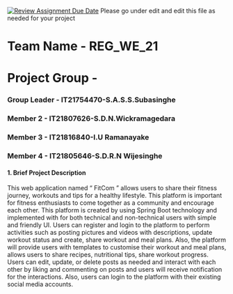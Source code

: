 [![Review Assignment Due Date](https://classroom.github.com/assets/deadline-readme-button-24ddc0f5d75046c5622901739e7c5dd533143b0c8e959d652212380cedb1ea36.svg)](https://classroom.github.com/a/2d9khxo6)
Please go under edit and edit this file as needed for your project

# Team Name - REG_WE_21
# Project Group - 
### Group Leader - IT21754470-S.A.S.S.Subasinghe
### Member 2 - IT21807626-S.D.N.Wickramagedara
### Member 3 - IT21816840-I.U Ramanayake
### Member 4 - IT21805646-S.D.R.N Wijesinghe

#### 1.	Brief Project Description

This web application named “ FitCom ” allows users to share their fitness journey, workouts and tips for a healthy lifestyle. This platform is important for fitness enthusiasts to come together as a community and encourage each other.
This platform is created by using Spring Boot technology and implemented with for both technical and non-technical users with simple and friendly UI. Users can register and login to the platform to perform activities such as posting pictures and videos with descriptions, update workout status and create, share workout and meal plans. Also, the platform will provide users with templates to customise their workout and meal plans, allows users to share recipes, nutritional tips, share workout progress. Users can edit, update, or delete posts as needed and interact with each other by liking and commenting on posts and users will receive notification for the interactions. Also, users can login to the platform with their existing social media accounts. 



